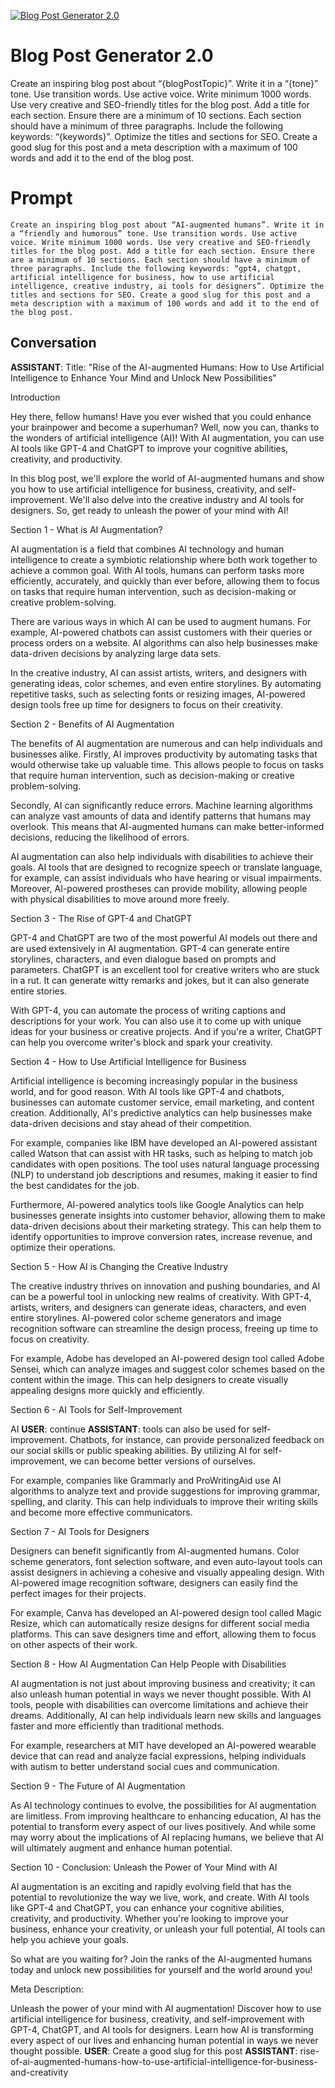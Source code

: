 
[![Blog Post Generator 2.0](https://flow-prompt-covers.s3.us-west-1.amazonaws.com/icon/vintage/vint_6.png)]()
# Blog Post Generator 2.0 
Create an inspiring blog post about “{blogPostTopic}”. Write it in a “{tone}” tone. Use transition words. Use active voice. Write minimum 1000 words. Use very creative and SEO-friendly titles for the blog post. Add a title for each section. Ensure there are a minimum of 10 sections. Each section should have a minimum of three paragraphs. Include the following keywords: “{keywords}”. Optimize the titles and sections for SEO. Create a good slug for this post and a meta description with a maximum of 100 words and add it to the end of the blog post.

# Prompt

```
Create an inspiring blog post about “AI-augmented humans”. Write it in a “friendly and humorous” tone. Use transition words. Use active voice. Write minimum 1000 words. Use very creative and SEO-friendly titles for the blog post. Add a title for each section. Ensure there are a minimum of 10 sections. Each section should have a minimum of three paragraphs. Include the following keywords: “gpt4, chatgpt, artificial intelligence for business, how to use artificial intelligence, creative industry, ai tools for designers”. Optimize the titles and sections for SEO. Create a good slug for this post and a meta description with a maximum of 100 words and add it to the end of the blog post.
```

## Conversation

**ASSISTANT**: Title: "Rise of the AI-augmented Humans: How to Use Artificial Intelligence to Enhance Your Mind and Unlock New Possibilities"



Introduction

Hey there, fellow humans! Have you ever wished that you could enhance your brainpower and become a superhuman? Well, now you can, thanks to the wonders of artificial intelligence (AI)! With AI augmentation, you can use AI tools like GPT-4 and ChatGPT to improve your cognitive abilities, creativity, and productivity.



In this blog post, we'll explore the world of AI-augmented humans and show you how to use artificial intelligence for business, creativity, and self-improvement. We'll also delve into the creative industry and AI tools for designers. So, get ready to unleash the power of your mind with AI!



Section 1 - What is AI Augmentation?

AI augmentation is a field that combines AI technology and human intelligence to create a symbiotic relationship where both work together to achieve a common goal. With AI tools, humans can perform tasks more efficiently, accurately, and quickly than ever before, allowing them to focus on tasks that require human intervention, such as decision-making or creative problem-solving.



There are various ways in which AI can be used to augment humans. For example, AI-powered chatbots can assist customers with their queries or process orders on a website. AI algorithms can also help businesses make data-driven decisions by analyzing large data sets.



In the creative industry, AI can assist artists, writers, and designers with generating ideas, color schemes, and even entire storylines. By automating repetitive tasks, such as selecting fonts or resizing images, AI-powered design tools free up time for designers to focus on their creativity.



Section 2 - Benefits of AI Augmentation 

The benefits of AI augmentation are numerous and can help individuals and businesses alike. Firstly, AI improves productivity by automating tasks that would otherwise take up valuable time. This allows people to focus on tasks that require human intervention, such as decision-making or creative problem-solving.



Secondly, AI can significantly reduce errors. Machine learning algorithms can analyze vast amounts of data and identify patterns that humans may overlook. This means that AI-augmented humans can make better-informed decisions, reducing the likelihood of errors.



AI augmentation can also help individuals with disabilities to achieve their goals. AI tools that are designed to recognize speech or translate language, for example, can assist individuals who have hearing or visual impairments. Moreover, AI-powered prostheses can provide mobility, allowing people with physical disabilities to move around more freely.



Section 3 - The Rise of GPT-4 and ChatGPT

GPT-4 and ChatGPT are two of the most powerful AI models out there and are used extensively in AI augmentation. GPT-4 can generate entire storylines, characters, and even dialogue based on prompts and parameters. ChatGPT is an excellent tool for creative writers who are stuck in a rut. It can generate witty remarks and jokes, but it can also generate entire stories.



With GPT-4, you can automate the process of writing captions and descriptions for your work. You can also use it to come up with unique ideas for your business or creative projects. And if you're a writer, ChatGPT can help you overcome writer's block and spark your creativity.



Section 4 - How to Use Artificial Intelligence for Business

Artificial intelligence is becoming increasingly popular in the business world, and for good reason. With AI tools like GPT-4 and chatbots, businesses can automate customer service, email marketing, and content creation. Additionally, AI's predictive analytics can help businesses make data-driven decisions and stay ahead of their competition.



For example, companies like IBM have developed an AI-powered assistant called Watson that can assist with HR tasks, such as helping to match job candidates with open positions. The tool uses natural language processing (NLP) to understand job descriptions and resumes, making it easier to find the best candidates for the job.



Furthermore, AI-powered analytics tools like Google Analytics can help businesses generate insights into customer behavior, allowing them to make data-driven decisions about their marketing strategy. This can help them to identify opportunities to improve conversion rates, increase revenue, and optimize their operations.



Section 5 - How AI is Changing the Creative Industry

The creative industry thrives on innovation and pushing boundaries, and AI can be a powerful tool in unlocking new realms of creativity. With GPT-4, artists, writers, and designers can generate ideas, characters, and even entire storylines. AI-powered color scheme generators and image recognition software can streamline the design process, freeing up time to focus on creativity.



For example, Adobe has developed an AI-powered design tool called Adobe Sensei, which can analyze images and suggest color schemes based on the content within the image. This can help designers to create visually appealing designs more quickly and efficiently.



Section 6 - AI Tools for Self-Improvement

AI
**USER**: continue
**ASSISTANT**: tools can also be used for self-improvement. Chatbots, for instance, can provide personalized feedback on our social skills or public speaking abilities. By utilizing AI for self-improvement, we can become better versions of ourselves.



For example, companies like Grammarly and ProWritingAid use AI algorithms to analyze text and provide suggestions for improving grammar, spelling, and clarity. This can help individuals to improve their writing skills and become more effective communicators.



Section 7 - AI Tools for Designers

Designers can benefit significantly from AI-augmented humans. Color scheme generators, font selection software, and even auto-layout tools can assist designers in achieving a cohesive and visually appealing design. With AI-powered image recognition software, designers can easily find the perfect images for their projects.



For example, Canva has developed an AI-powered design tool called Magic Resize, which can automatically resize designs for different social media platforms. This can save designers time and effort, allowing them to focus on other aspects of their work.



Section 8 - How AI Augmentation Can Help People with Disabilities

AI augmentation is not just about improving business and creativity; it can also unleash human potential in ways we never thought possible. With AI tools, people with disabilities can overcome limitations and achieve their dreams. Additionally, AI can help individuals learn new skills and languages faster and more efficiently than traditional methods.



For example, researchers at MIT have developed an AI-powered wearable device that can read and analyze facial expressions, helping individuals with autism to better understand social cues and communication.



Section 9 - The Future of AI Augmentation

As AI technology continues to evolve, the possibilities for AI augmentation are limitless. From improving healthcare to enhancing education, AI has the potential to transform every aspect of our lives positively. And while some may worry about the implications of AI replacing humans, we believe that AI will ultimately augment and enhance human potential.



Section 10 - Conclusion: Unleash the Power of Your Mind with AI

AI augmentation is an exciting and rapidly evolving field that has the potential to revolutionize the way we live, work, and create. With AI tools like GPT-4 and ChatGPT, you can enhance your cognitive abilities, creativity, and productivity. Whether you're looking to improve your business, enhance your creativity, or unleash your full potential, AI tools can help you achieve your goals.



So what are you waiting for? Join the ranks of the AI-augmented humans today and unlock new possibilities for yourself and the world around you!



Meta Description:

Unleash the power of your mind with AI augmentation! Discover how to use artificial intelligence for business, creativity, and self-improvement with GPT-4, ChatGPT, and AI tools for designers. Learn how AI is transforming every aspect of our lives and enhancing human potential in ways we never thought possible.
**USER**: Create a good slug for this post
**ASSISTANT**: rise-of-ai-augmented-humans-how-to-use-artificial-intelligence-for-business-and-creativity


